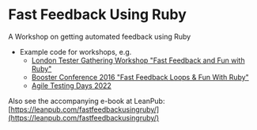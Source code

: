 # Fast Feedback Using Ruby

A Workshop on getting automated feedback using Ruby

* Example code for workshops, e.g.
    * [London Tester Gathering Workshop "Fast Feedback and Fun with Ruby"](https://skillsmatter.com/conferences/6611-london-tester-gathering-workshops-2015#program)
    * [Booster Conference 2016 "Fast Feedback Loops & Fun With Ruby"](http://www.boosterconf.no/talks/674)
    * [Agile Testing Days 2022](https://agiletestingdays.com/2022/session/fast-feedback-using-ruby/)

Also see the accompanying e-book at LeanPub: [https://leanpub.com/fastfeedbackusingruby/](https://leanpub.com/fastfeedbackusingruby/)
